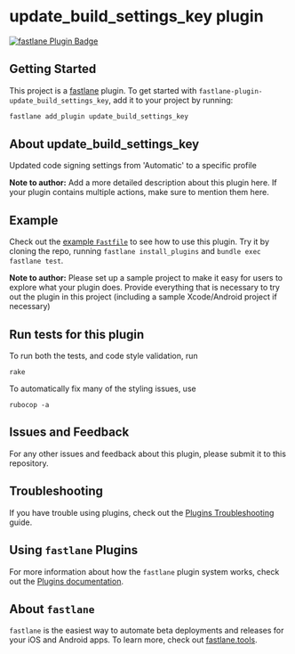# update_build_settings_key plugin

[![fastlane Plugin Badge](https://rawcdn.githack.com/fastlane/fastlane/master/fastlane/assets/plugin-badge.svg)](https://rubygems.org/gems/fastlane-plugin-update_build_settings_key)

## Getting Started

This project is a [fastlane](https://github.com/fastlane/fastlane) plugin. To get started with `fastlane-plugin-update_build_settings_key`, add it to your project by running:

```bash
fastlane add_plugin update_build_settings_key
```

## About update_build_settings_key

Updated code signing settings from 'Automatic' to a specific profile

**Note to author:** Add a more detailed description about this plugin here. If your plugin contains multiple actions, make sure to mention them here.

## Example

Check out the [example `Fastfile`](fastlane/Fastfile) to see how to use this plugin. Try it by cloning the repo, running `fastlane install_plugins` and `bundle exec fastlane test`.

**Note to author:** Please set up a sample project to make it easy for users to explore what your plugin does. Provide everything that is necessary to try out the plugin in this project (including a sample Xcode/Android project if necessary)

## Run tests for this plugin

To run both the tests, and code style validation, run

```
rake
```

To automatically fix many of the styling issues, use
```
rubocop -a
```

## Issues and Feedback

For any other issues and feedback about this plugin, please submit it to this repository.

## Troubleshooting

If you have trouble using plugins, check out the [Plugins Troubleshooting](https://docs.fastlane.tools/plugins/plugins-troubleshooting/) guide.

## Using `fastlane` Plugins

For more information about how the `fastlane` plugin system works, check out the [Plugins documentation](https://docs.fastlane.tools/plugins/create-plugin/).

## About `fastlane`

`fastlane` is the easiest way to automate beta deployments and releases for your iOS and Android apps. To learn more, check out [fastlane.tools](https://fastlane.tools).
